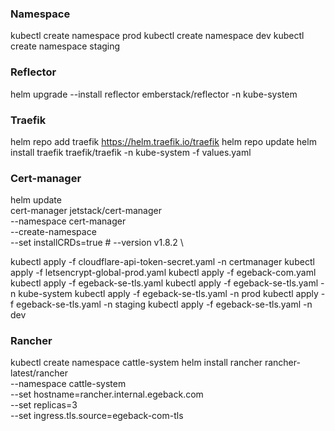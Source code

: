 ### Namespace
  kubectl create namespace prod
  kubectl create namespace dev
  kubectl create namespace staging

### Reflector
  helm upgrade --install reflector emberstack/reflector -n kube-system

### Traefik
  helm repo add traefik https://helm.traefik.io/traefik
  helm repo update
  helm install traefik traefik/traefik -n kube-system -f values.yaml

### Cert-manager
  helm update \
    cert-manager jetstack/cert-manager \
    --namespace cert-manager \
    --create-namespace \
    --set installCRDs=true
  \# --version v1.8.2 \
  
  kubectl apply -f cloudflare-api-token-secret.yaml -n certmanager
  kubectl apply -f letsencrypt-global-prod.yaml
  kubectl apply -f egeback-com.yaml
  kubectl apply -f egeback-se-tls.yaml
  kubectl apply -f egeback-se-tls.yaml -n kube-system
  kubectl apply -f egeback-se-tls.yaml -n prod
  kubectl apply -f egeback-se-tls.yaml -n staging
  kubectl apply -f egeback-se-tls.yaml -n dev

### Rancher
  kubectl create namespace cattle-system
  helm install rancher rancher-latest/rancher \
    --namespace cattle-system \
    --set hostname=rancher.internal.egeback.com \
    --set replicas=3 \
    --set ingress.tls.source=egeback-com-tls
